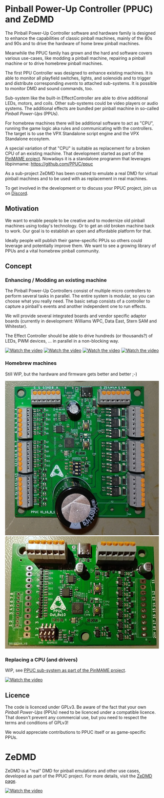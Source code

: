 # Pinball Power-Up Controller (PPUC) and ZeDMD

The Pinball Power-Up Controller software and hardware family is designed to enhance the capabilities of classic pinball
machines, mainly of the 80s and 90s and to drive the hardware of home brew pinball machines.

Meanwhile the PPUC family has grown and the hard and software covers various use-cases, like modding a pinball machine,
repairing a pinball machine or to drive homebrew pinball machines.

The first PPU Controller was designed to enhance existing machines. It is able to monitor all playfield switches, lights,
and solenoids and to trigger and distribute corresponding *events* to attached sub-systems.
It is possible to monitor DMD and sound commands, too.

Sub-system like the built-in EffectController are able to drive additional LEDs, motors, and coils.
Other sub-systems could be video players or audio systems. The additional effects are bundled per pinball machine in
so-called *Pinball Power-Ups* (PPUs).

For homebrew machines there will be additional software to act as "CPU", running the game logic aka rules and
communicating with the controllers. The target is to use the VPX Standalone script engine and the VPX Standalone ecosytem.

A special variation of that "CPU" is suitable as replacement for a broken CPU of an existing machine.
That development started as part of the [PinMAME project](https://github.com/vpinball/pinmame/tree/master/src/ppuc).
Nowadays it is a standalone programm that leverages libpinmame: https://github.com/PPUC/ppuc

As a sub-project ZeDMD has been created to emulate a real DMD for virtual pinball machines and to be used with as
replacement in real machines.

To get involved in the development or to discuss your PPUC project, join us on [Discord](https://discord.gg/fkkk4MbBn5).

## Motivation

We want to enable people to be creative and to modernize old pinball machines using today's technology.
Or to get an old broken machine back to work.
Our goal is to establish an open and affordable platform for that.

Ideally people will publish their game-specific PPUs so others could
leverage and potentially improve them. We want to see a growing library of PPUs and a vital homebrew pinball community.  

## Concept

### Enhancing / Modding an existing machine

The Pinball Power-Up Controllers consist of multiple micro controllers to perform several tasks in parallel. The entire
system is modular, so you can choose what you really need. The basic setup consists of a controller to capture a
pinball's events and another independent one to run effects.

We will provide several integrated boards and vendor specific adaptor boards (currently in development: Williams WPC,
Data East, Stern SAM and Whitestar).

The Effect Controller should be able to drive hundreds (or thousands?) of LEDs, PWM devices, ... in parallel in a
non-blocking way.

[![Watch the video](https://img.youtube.com/vi/LCGjzt88AMo/default.jpg)](https://youtu.be/LCGjzt88AMo)
[![Watch the video](https://img.youtube.com/vi/L5reBPVoL4c/default.jpg)](https://youtu.be/L5reBPVoL4c)
[![Watch the video](https://img.youtube.com/vi/4dq9ez786GY/default.jpg)](https://youtu.be/4dq9ez786GY)
[![Watch the video](https://img.youtube.com/vi/aY2foJ0kw9o/default.jpg)](https://youtu.be/aY2foJ0kw9o)


### Homebrew machines

Still WIP, but the hardware and firmware gets better and better ;-)

![PCB Pic](https://github.com/PPUC/Hardware_IO_16_8_1/blob/main/IO_16_8_1/PCB_V010_TH.jpg)
![PCB Pic](https://github.com/PPUC/Hardware_Out_8x10/blob/master/Out_8x10/PCB_Out_8x10.jpg)

### Replacing a CPU (and drivers)

WIP, see [PPUC sub-system as part of the PinMAME project](https://github.com/vpinball/pinmame/tree/master/src/ppuc).

[![Watch the video](https://img.youtube.com/vi/BKefBGnp9Js/default.jpg)](https://youtu.be/BKefBGnp9Js)

## Licence

The code is licenced under GPLv3. Be aware of the fact that your own *Pinball Power-Ups* (PPUs) need to be licenced
under a compatible licence.
That doesn't prevent any commercial use, but you need to respect the terms and conditions of GPLv3!

We would appreciate contributions to PPUC itself or as game-specific PPUs.


# ZeDMD

ZeDMD is a "real" DMD for pinball emulations and other use cases, developed as part of the PPUC project.
For more details, visit the [ZeDMD page](https://github.com/PPUC/ZeDMD).

[![Watch the video](https://img.youtube.com/vi/B6D00oB4Co8/default.jpg)](https://youtu.be/B6D00oB4Co8)
